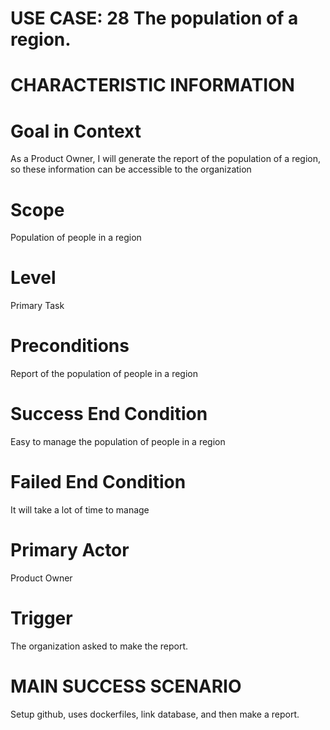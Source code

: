 # USE CASE: 28 The population of a region.
# CHARACTERISTIC INFORMATION

# Goal in Context
As a Product Owner, I will generate the report of the population of a region, so these information can be accessible to the organization

# Scope
Population of people in a region

# Level
Primary Task

# Preconditions
Report of the population of people in a region

# Success End Condition
Easy to manage the population of people in a region

# Failed End Condition
It will take a lot of time to manage

# Primary Actor
Product Owner

# Trigger
The organization asked to make the report.

# MAIN SUCCESS SCENARIO
Setup github, uses dockerfiles, link database, and then make a report.
